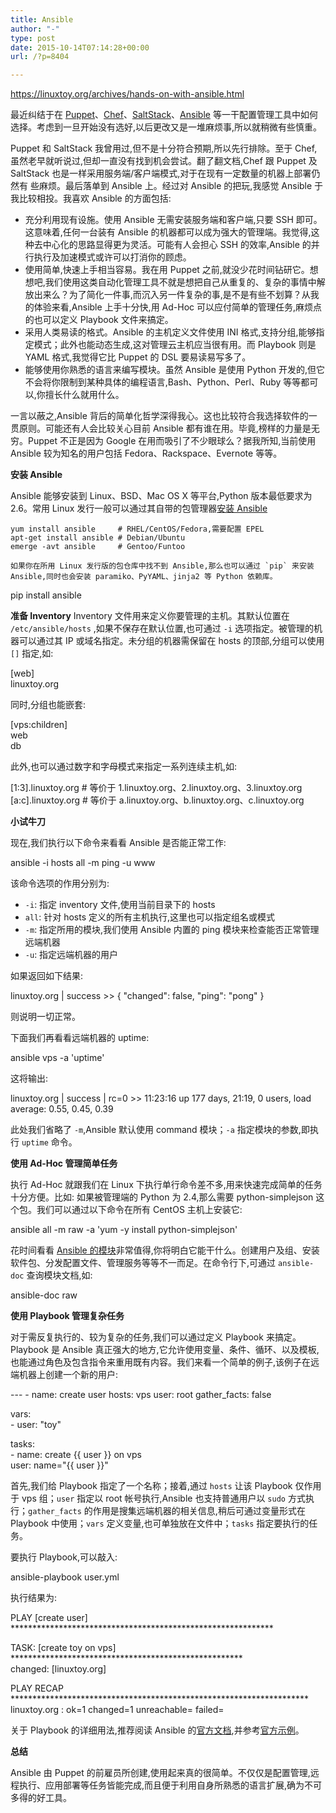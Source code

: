 ```yaml
---
title: Ansible
author: "-"
type: post
date: 2015-10-14T07:14:28+00:00
url: /?p=8404

---
```


https://linuxtoy.org/archives/hands-on-with-ansible.html

最近纠结于在 [Puppet][1]、[Chef][2]、[SaltStack][3]、[Ansible][4] 等一干配置管理工具中如何选择。考虑到一旦开始没有选好,以后更改又是一堆麻烦事,所以就稍微有些慎重。

Puppet 和 SaltStack 我曾用过,但不是十分符合预期,所以先行排除。至于 Chef,虽然老早就听说过,但却一直没有找到机会尝试。翻了翻文档,Chef 跟 Puppet 及 SaltStack 也是一样采用服务端/客户端模式,对于在现有一定数量的机器上部署仍然有 些麻烦。最后落单到 Ansible 上。经过对 Ansible 的把玩,我感觉 Ansible 于我比较相投。我喜欢 Ansible 的方面包括: 

* 充分利用现有设施。使用 Ansible 无需安装服务端和客户端,只要 SSH 即可。这意味着,任何一台装有 Ansible 的机器都可以成为强大的管理端。我觉得,这种去中心化的思路显得更为灵活。可能有人会担心 SSH 的效率,Ansible 的并行执行及加速模式或许可以打消你的顾虑。
* 使用简单,快速上手相当容易。我在用 Puppet 之前,就没少花时间钻研它。想想吧,我们使用这类自动化管理工具不就是想把自己从重复的、复杂的事情中解放出来么？为了简化一件事,而沉入另一件复杂的事,是不是有些不划算？从我的体验来看,Ansible 上手十分快,用 Ad-Hoc 可以应付简单的管理任务,麻烦点的也可以定义 Playbook 文件来搞定。
* 采用人类易读的格式。Ansible 的主机定义文件使用 INI 格式,支持分组,能够指定模式；此外也能动态生成,这对管理云主机应当很有用。而 Playbook 则是 YAML 格式,我觉得它比 Puppet 的 DSL 要易读易写多了。
* 能够使用你熟悉的语言来编写模块。虽然 Ansible 是使用 Python 开发的,但它不会将你限制到某种具体的编程语言,Bash、Python、Perl、Ruby 等等都可以,你擅长什么就用什么。

一言以蔽之,Ansible 背后的简单化哲学深得我心。这也比较符合我选择软件的一贯原则。可能还有人会比较关心目前 Ansible 都有谁在用。毕竟,榜样的力量是无穷。Puppet 不正是因为 Google 在用而吸引了不少眼球么？据我所知,当前使用 Ansible 较为知名的用户包括 Fedora、Rackspace、Evernote 等等。

**安装 Ansible**

Ansible 能够安装到 Linux、BSD、Mac OS X 等平台,Python 版本最低要求为 2.6。常用 Linux 发行一般可以通过其自带的包管理器[安装 Ansible][5]

```
yum install ansible     # RHEL/CentOS/Fedora,需要配置 EPEL
apt-get install ansible # Debian/Ubuntu
emerge -avt ansible     # Gentoo/Funtoo

如果你在所用 Linux 发行版的包仓库中找不到 Ansible,那么也可以通过 `pip` 来安装 Ansible,同时也会安装 paramiko、PyYAML、jinja2 等 Python 依赖库。

```
  pip install ansible

**准备 Inventory**
Inventory 文件用来定义你要管理的主机。其默认位置在 `/etc/ansible/hosts` ,如果不保存在默认位置,也可通过 `-i` 选项指定。被管理的机器可以通过其 IP 或域名指定。未分组的机器需保留在 hosts 的顶部,分组可以使用`[]` 指定,如: 

[web]  
linuxtoy.org


同时,分组也能嵌套: 

[vps:children]  
web  
db


此外,也可以通过数字和字母模式来指定一系列连续主机,如: 

<div class="highlight">
  [1:3].linuxtoy.org # 等价于
1.linuxtoy.org、2.linuxtoy.org、3.linuxtoy.org  
[a:c].linuxtoy.org # 等价于
a.linuxtoy.org、b.linuxtoy.org、c.linuxtoy.org


**小试牛刀**

现在,我们执行以下命令来看看 Ansible 是否能正常工作: 

<div class="highlight">
  ansible -i hosts all -m ping -u www


该命令选项的作用分别为: 

  * `-i`: 指定 inventory 文件,使用当前目录下的 hosts
  * `all`: 针对 hosts 定义的所有主机执行,这里也可以指定组名或模式
  * `-m`: 指定所用的模块,我们使用 Ansible 内置的 ping 模块来检查能否正常管理远端机器
  * `-u`: 指定远端机器的用户

如果返回如下结果: 

<div class="highlight">
  linuxtoy.org | success >> {  
"changed": false,  
"ping": "pong"  
}


则说明一切正常。

下面我们再看看远端机器的 uptime: 

<div class="highlight">
  ansible vps -a 'uptime'


这将输出: 

<div class="highlight">
  linuxtoy.org | success | rc=0 >>  
11:23:16 up 177 days, 21:19, 0 users, load average: 0.55, 0.45, 0.39


此处我们省略了 `-m`,Ansible 默认使用 command 模块；`-a` 指定模块的参数,即执行 `uptime` 命令。

**使用 Ad-Hoc 管理简单任务**

执行 Ad-Hoc 就跟我们在 Linux 下执行单行命令差不多,用来快速完成简单的任务十分方便。比如: 如果被管理端的 Python 为 2.4,那么需要 python-simplejson 这个包。我们可以通过以下命令在所有 CentOS 主机上安装它: 

<div class="highlight">
  ansible all -m raw -a 'yum -y install python-simplejson'


花时间看看 [Ansible 的模块][6]非常值得,你将明白它能干什么。创建用户及组、安装软件包、分发配置文件、管理服务等等不一而足。在命令行下,可通过 `ansible-doc` 查询模块文档,如: 

<div class="highlight">
  ansible-doc raw


**使用 Playbook 管理复杂任务**

对于需反复执行的、较为复杂的任务,我们可以通过定义 Playbook 来搞定。Playbook 是 Ansible 真正强大的地方,它允许使用变量、条件、循环、以及模板,也能通过角色及包含指令来重用既有内容。我们来看一个简单的例子,该例子在远端机器上创建一个新的用户: 

<div class="highlight">
  <span class="gd">---  
<span class="gd">- name: create user  
hosts: vps  
user: root  
gather_facts: false

vars:  
<span class="gd">- user: "toy"

tasks:  
<span class="gd">- name: create {{ user }} on vps  
user: name="{{ user }}"


首先,我们给 Playbook 指定了一个名称；接着,通过 `hosts` 让该 Playbook 仅作用于 vps 组；`user` 指定以 root 帐号执行,Ansible 也支持普通用户以 `sudo` 方式执行；`gather_facts` 的作用是搜集远端机器的相关信息,稍后可通过变量形式在 Playbook 中使用；`vars` 定义变量,也可单独放在文件中；`tasks` 指定要执行的任务。

要执行 Playbook,可以敲入: 

<div class="highlight">
  ansible-playbook user.yml


执行结果为: 

<div class="highlight">
  <span class="n">PLAY <span class="p">[<span class="n">create
<span class="n">user<span class="p">] <span class="o">************************************************************

<span class="nl">TASK<span class="p">: <span class="p">[<span class="n">create <span class="n">toy <span class="n">on
<span class="n">vps<span class="p">] <span class="o">*****************************************************  
<span class="nl">changed<span class="p">: <span class="p">[<span class="n">linuxtoy<span class="p">.<span class="n">org<span class="p">]

<span class="n">PLAY
<span class="n">RECAP <span class="o">********************************************************************  
<span class="n">linuxtoy<span class="p">.<span class="nl">org <span class="p">: <span class="n">ok<span class="o">=<span class="mi">1 <span class="n">changed<span class="o">=<span class="mi">1 <span class="n">unreachable<span class="o">=<span class="mi"> <span class="n">failed<span class="o">=<span class="mi">


关于 Playbook 的详细用法,推荐阅读 Ansible 的[官方文档][7],并参考[官方示例][8]。

**总结**

Ansible 由 Puppet 的前雇员所创建,使用起来真的很简单。不仅仅是配置管理,远程执行、应用部署等任务皆能完成,而且便于利用自身所熟悉的语言扩展,确为不可多得的好工具。

 [1]: http://linuxtoy.org/archives/puppet.html
 [2]: http://www.opscode.com/chef/
 [3]: http://linuxtoy.org/archives/saltstack.html
 [4]: http://www.ansibleworks.com/
 [5]: http://www.ansibleworks.com/docs/intro/_installation.html
 [6]: http://www.ansibleworks.com/docs/modules.html
 [7]: http://www.ansibleworks.com/docs/#playbooks
 [8]: https://github.com/ansible/ansible-examples